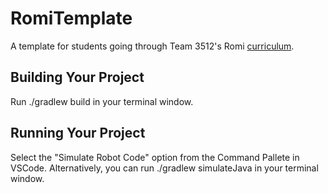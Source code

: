 # RomiTemplate
A template for students going through Team 3512's Romi [curriculum](https://frc3512softwarecurriculum.notion.site/Team-3512-s-Software-Tutorials-4df63fdec55a466d86aa6b340e904916).

## Building Your Project
Run ./gradlew build in your terminal window.

## Running Your Project
Select the "Simulate Robot Code" option from the Command Pallete in VSCode.
Alternatively, you can run ./gradlew simulateJava in your terminal window.


